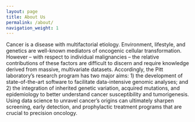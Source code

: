 ```yaml
---
layout: page
title: About Us
permalink: /about/
navigation_weight: 1
---
```


Cancer is a disease with multifactorial etiology. Environment, lifestyle, and genetics are well-known mediators of oncogenic cellular transformation. However – with respect to individual malignancies – the relative contributions of these factors are difficult to discern and require knowledge derived from massive, multivariate datasets. Accordingly, the Pitt laboratory’s research program has two major aims: 1) the development of state-of-the-art software to facilitate data-intensive genomic analyses; and 2) the integration of inherited genetic variation, acquired mutations, and epidemiology to better understand cancer susceptibility and tumorigenesis. Using data science to unravel cancer’s origins can ultimately sharpen screening, early detection, and prophylactic treatment programs that are crucial to precision oncology.
